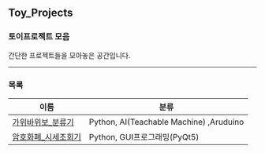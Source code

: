 ## Toy_Projects
### 토이프로젝트 모음 

간단한 프로젝트들을 모아놓은 공간입니다.

<hr>

### 목록

이름|분류
-|-
[가위바위보_분류기]|Python, AI(Teachable Machine) ,Aruduino
[암호화폐_시세조회기]| Python, GUI프로그래밍(PyQt5)





[가위바위보_분류기]: https://github.com/GHooN99/Toy_Projects/tree/master/%EA%B0%80%EC%9C%84%EB%B0%94%EC%9C%84%EB%B3%B4_%EB%B6%84%EB%A5%98%EA%B8%B0
[암호화폐_시세조회기]: https://github.com/GHooN99/Toy_Projects/tree/master/%EC%95%94%ED%98%B8%ED%99%94%ED%8F%90_%EC%8B%9C%EC%84%B8%EC%A1%B0%ED%9A%8C%EA%B8%B0
